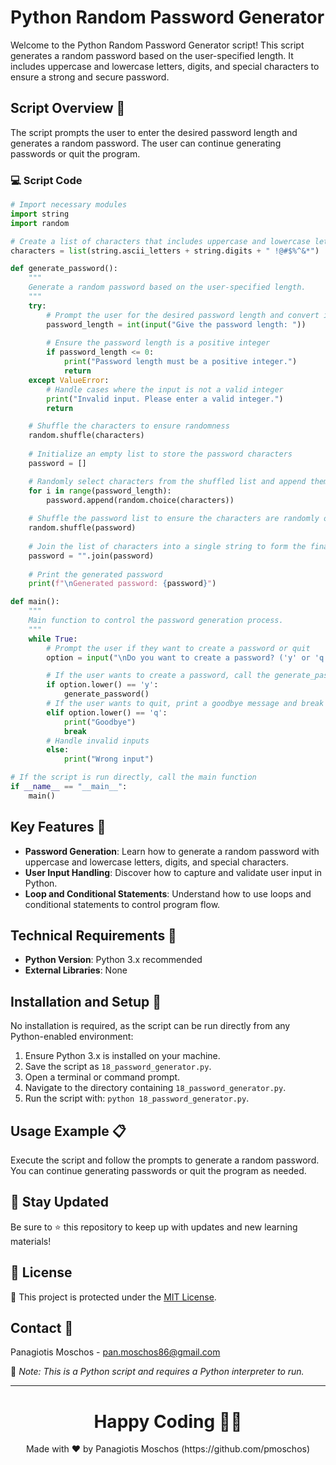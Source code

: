 # Python Random Password Generator

Welcome to the Python Random Password Generator script! This script generates a random password based on the user-specified length. It includes uppercase and lowercase letters, digits, and special characters to ensure a strong and secure password.

## Script Overview 📘

The script prompts the user to enter the desired password length and generates a random password. The user can continue generating passwords or quit the program.

### :computer: Script Code

```python
# Import necessary modules
import string
import random

# Create a list of characters that includes uppercase and lowercase letters, digits, and special characters
characters = list(string.ascii_letters + string.digits + " !@#$%^&*")

def generate_password():
    """
    Generate a random password based on the user-specified length.
    """
    try:
        # Prompt the user for the desired password length and convert it to an integer
        password_length = int(input("Give the password length: "))
        
        # Ensure the password length is a positive integer
        if password_length <= 0:
            print("Password length must be a positive integer.")
            return
    except ValueError:
        # Handle cases where the input is not a valid integer
        print("Invalid input. Please enter a valid integer.")
        return

    # Shuffle the characters to ensure randomness
    random.shuffle(characters)
    
    # Initialize an empty list to store the password characters
    password = []

    # Randomly select characters from the shuffled list and append them to the password list
    for i in range(password_length):
        password.append(random.choice(characters))
    
    # Shuffle the password list to ensure the characters are randomly ordered
    random.shuffle(password)
    
    # Join the list of characters into a single string to form the final password
    password = "".join(password)
    
    # Print the generated password
    print(f"\nGenerated password: {password}")

def main():
    """
    Main function to control the password generation process.
    """
    while True:
        # Prompt the user if they want to create a password or quit
        option = input("\nDo you want to create a password? ('y' or 'q' for quit): ")

        # If the user wants to create a password, call the generate_password function
        if option.lower() == 'y':
            generate_password()
        # If the user wants to quit, print a goodbye message and break the loop
        elif option.lower() == 'q':
            print("Goodbye")
            break
        # Handle invalid inputs
        else:
            print("Wrong input")

# If the script is run directly, call the main function
if __name__ == "__main__":
    main()
```

## Key Features 🌟

- **Password Generation**: Learn how to generate a random password with uppercase and lowercase letters, digits, and special characters.
- **User Input Handling**: Discover how to capture and validate user input in Python.
- **Loop and Conditional Statements**: Understand how to use loops and conditional statements to control program flow.

## Technical Requirements 🔧

- **Python Version**: Python 3.x recommended
- **External Libraries**: None

## Installation and Setup 🚀

No installation is required, as the script can be run directly from any Python-enabled environment:

1. Ensure Python 3.x is installed on your machine.
2. Save the script as `18_password_generator.py`.
3. Open a terminal or command prompt.
4. Navigate to the directory containing `18_password_generator.py`.
5. Run the script with: `python 18_password_generator.py`.

## Usage Example 📋

Execute the script and follow the prompts to generate a random password. You can continue generating passwords or quit the program as needed.

## 📢 Stay Updated

Be sure to ⭐ this repository to keep up with updates and new learning materials!

## 📄 License

🔐 This project is protected under the [MIT License](https://mit-license.org/).

## Contact 📧

Panagiotis Moschos - pan.moschos86@gmail.com

🔗 *Note: This is a Python script and requires a Python interpreter to run.*

---

<h1 align=center>Happy Coding 👨‍💻 </h1>

<p align="center">
  Made with ❤️ by Panagiotis Moschos (https://github.com/pmoschos)
</p>
